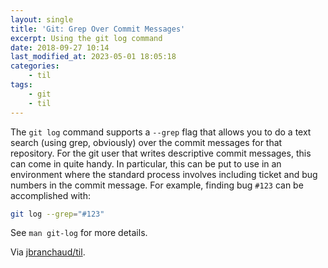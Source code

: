 ```yaml
---
layout: single
title: 'Git: Grep Over Commit Messages'
excerpt: Using the git log command
date: 2018-09-27 10:14
last_modified_at: 2023-05-01 18:05:18
categories:
    - til
tags:
    - git
    - til
---
```


The `git log` command supports a `--grep` flag that allows you to do a text
search (using grep, obviously) over the commit messages for that repository.
For the git user that writes descriptive commit messages, this can come in
quite handy. In particular, this can be put to use in an environment where
the standard process involves including ticket and bug numbers in the commit
message. For example, finding bug `#123` can be accomplished with:

```bash
git log --grep="#123"
```

See `man git-log` for more details.

Via [jbranchaud/til](https://github.com/jbranchaud/til).
